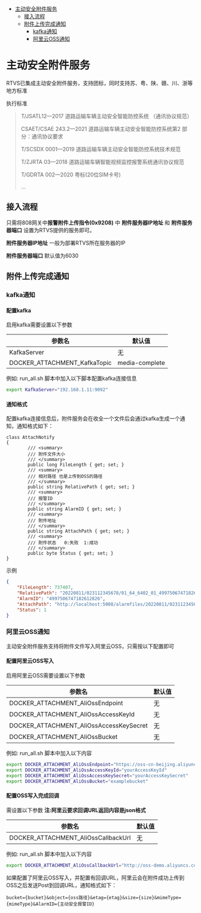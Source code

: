  * [主动安全附件服务](#主动安全附件服务)
      * [接入流程](#接入流程)
      * [附件上传完成通知](#附件上传完成通知)
         * [kafka通知](#kafka通知)
         * [阿里云OSS通知](#阿里云OSS通知)

# 主动安全附件服务
RTVS已集成主动安全附件服务，支持团标，同时支持苏、粤、陕、赣、川、浙等地方标准

执行标准
> T/JSATL12—2017 道路运输车辆主动安全智能防控系统 （通讯协议规范）
>
> CSAET/CSAE 243.2—2021 道路运输车辆主动安全智能防控系统第2 部分：通讯协议要求
> 
> T/SCSDX 0001—2019 道路运输车辆主动安全智能防控系统技术规范
> 
> T/ZJRTA 03—2018 道路运输车辆智能视频监控报警系统通讯协议规范
>
> T/GDRTA 002—2020 粤标(20位SIM卡号)
> 
> ...

## 接入流程
只需将808网关中**报警附件上传指令(0x9208)** 中 **附件服务器IP地址** 和 **附件服务器端口** 设置为RTVS提供的服务即可。

**附件服务器IP地址** 一般为部署RTVS所在服务器的IP

**附件服务器端口** 默认值为6030

## 附件上传完成通知
### kafka通知
#### 配置kafka
启用kafka需要设置以下参数

|  参数名   | 默认值|
|  ----  | ----  |
| KafkaServer  | 无 |  
| DOCKER_ATTACHMENT_KafkaTopic  | media-complete |  

例如: run_all.sh 脚本中加入以下脚本配置kafka连接信息

``` bash
export KafkaServer="192.168.1.11:9092"
```
#### 通知格式
配置kafka连接信息后，附件服务会在收全一个文件后会通过kafka生成一个通知，通知格式如下：

``` 
class AttachNotify
{
        /// <summary>
        /// 附件文件大小
        /// </summary>
        public long FileLength { get; set; }
        /// <summary>
        /// 相对路径 也是上传到OSS的路径
        /// </summary>
        public string RelativePath { get; set; }
        /// <summary>
        /// 报警ID
        /// </summary>
        public string AlarmID { get; set; }
        /// <summary>
        /// 附件地址
        /// </summary>
        public string AttachPath { get; set; }
        /// <summary>
        /// 附件状态   0:失败  1:成功
        /// </summary>
        public byte Status { get; set; }
}
```
示例
``` json
{
	"FileLength": 737407,
	"RelativePath": "20220811/023112345678/01_64_6402_01_4997506747182612826.h264",
	"AlarmID": "4997506747182612826",
	"AttachPath": "http://localhost:5008/alarmfiles/20220811/023112345678/01_64_6402_01_4997506747182612826.h264",
	"Status": 1
}
```

### 阿里云OSS通知
主动安全附件服务支持将附件文件写入阿里云OSS，只需按以下配置即可
#### 配置阿里云OSS写入

启用阿里云OSS需要设置以下参数

|  参数名   | 默认值|
|  ----  | ----  |
| DOCKER_ATTACHMENT_AliOssEndpoint  | 无 |  
| DOCKER_ATTACHMENT_AliOssAccessKeyId  | 无 |  
| DOCKER_ATTACHMENT_AliOssAccessKeySecret  | 无 |  
| DOCKER_ATTACHMENT_AliOssBucket  | 无 |  

例如: run_all.sh 脚本中加入以下内容

``` bash
export DOCKER_ATTACHMENT_AliOssEndpoint="https://oss-cn-beijing.aliyuncs.com"
export DOCKER_ATTACHMENT_AliOssAccessKeyId="yourAccessKeyId"
export DOCKER_ATTACHMENT_AliOssAccessKeySecret="yourAccessKeySecret"
export DOCKER_ATTACHMENT_AliOssBucket="examplebucket"

```


#### 配置OSS写入完成回调

需设置以下参数
**注:阿里云要求回调URL返回内容是json格式**

|  参数名   | 默认值|
|  ----  | ----  |
| DOCKER_ATTACHMENT_AliOssCallbackUrl  | 无 |  


例如: run_all.sh 脚本中加入以下内容

``` bash
export DOCKER_ATTACHMENT_AliOssCallbackUrl="http://oss-demo.aliyuncs.com:23450"

```

如果配置了阿里云OSS写入，并配置有回调URL，阿里云会在附件成功上传到OSS之后发送Post到回调URL，通知格式如下：
```
bucket={bucket}&object={oss路径}&etag={etag}&size={size}&mimeType={mimeType}&AlarmID={主动安全报警ID}
```

